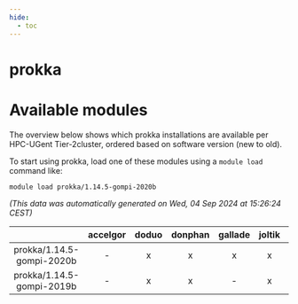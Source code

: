 ```yaml
---
hide:
  - toc
---
```


prokka
======

# Available modules


The overview below shows which prokka installations are available per HPC-UGent Tier-2cluster, ordered based on software version (new to old).

To start using prokka, load one of these modules using a `module load` command like:

```shell
module load prokka/1.14.5-gompi-2020b
```

*(This data was automatically generated on Wed, 04 Sep 2024 at 15:26:24 CEST)*  

| |accelgor|doduo|donphan|gallade|joltik|shinx|skitty|
| :---: | :---: | :---: | :---: | :---: | :---: | :---: | :---: |
|prokka/1.14.5-gompi-2020b|-|x|x|x|x|-|x|
|prokka/1.14.5-gompi-2019b|-|x|x|-|x|-|x|
